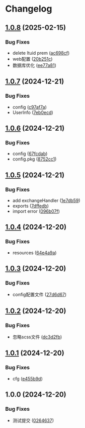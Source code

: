 # Changelog

## [1.0.8](https://github.com/Karin-Mys-Plugins/mys-core/compare/v1.0.7...v1.0.8) (2025-02-15)


### Bug Fixes

* delete ltuid prem ([ac698cf](https://github.com/Karin-Mys-Plugins/mys-core/commit/ac698cffa1c6c6befb449fd0967c1d94d8ae9485))
* web配置 ([20b251c](https://github.com/Karin-Mys-Plugins/mys-core/commit/20b251c1c3093d4dce8ec9b1d9bc157333c0626a))
* 数据库优化 ([ee77a81](https://github.com/Karin-Mys-Plugins/mys-core/commit/ee77a8118573e7b1a3c45f6f3d069439206a4599))

## [1.0.7](https://github.com/Karin-Mys-Plugins/mys-core/compare/v1.0.6...v1.0.7) (2024-12-21)


### Bug Fixes

* config ([c97af7a](https://github.com/Karin-Mys-Plugins/mys-core/commit/c97af7a3a84d3f921cafdc65f9f910fd3c607280))
* UserInfo ([7eb0ecd](https://github.com/Karin-Mys-Plugins/mys-core/commit/7eb0ecd5c27bb674b587eb5db9941ba0d3c7b956))

## [1.0.6](https://github.com/Karin-Mys-Plugins/mys-core/compare/v1.0.5...v1.0.6) (2024-12-21)


### Bug Fixes

* config ([67fcdab](https://github.com/Karin-Mys-Plugins/mys-core/commit/67fcdab0cc24181edaf8269cb3b3e3b4f9dca0bb))
* config.pkg ([8752cc1](https://github.com/Karin-Mys-Plugins/mys-core/commit/8752cc19972a5fa230daa507574ef2804cee3164))

## [1.0.5](https://github.com/Karin-Mys-Plugins/mys-core/compare/v1.0.4...v1.0.5) (2024-12-21)


### Bug Fixes

* add exchangeHandler ([1e7db59](https://github.com/Karin-Mys-Plugins/mys-core/commit/1e7db594270af34fb520bc98058f99155e01aae9))
* exports ([7dffedb](https://github.com/Karin-Mys-Plugins/mys-core/commit/7dffedb6c5a3bf64fb804a74d2974ae3c1c1ad96))
* import error ([096b07f](https://github.com/Karin-Mys-Plugins/mys-core/commit/096b07f5c0fc8ea6025ee5a52266f5abf19f119f))

## [1.0.4](https://github.com/Karin-Mys-Plugins/mys-core/compare/v1.0.3...v1.0.4) (2024-12-20)


### Bug Fixes

* resources ([64e4a9a](https://github.com/Karin-Mys-Plugins/mys-core/commit/64e4a9a706826e19f8779d12907e8f8489c1ce4b))

## [1.0.3](https://github.com/Karin-Mys-Plugins/mys-core/compare/v1.0.2...v1.0.3) (2024-12-20)


### Bug Fixes

* config配置文件 ([27d6d67](https://github.com/Karin-Mys-Plugins/mys-core/commit/27d6d672af143ed843b634a722c37c12e0874588))

## [1.0.2](https://github.com/Karin-Mys-Plugins/mys-core/compare/v1.0.1...v1.0.2) (2024-12-20)


### Bug Fixes

* 忽略scss文件 ([dc3d2fb](https://github.com/Karin-Mys-Plugins/mys-core/commit/dc3d2fbca48bb9ecc23590e58e968ddbd6561f71))

## [1.0.1](https://github.com/Karin-Mys-Plugins/mys-core/compare/v1.0.0...v1.0.1) (2024-12-20)


### Bug Fixes

* cfg ([e455b9d](https://github.com/Karin-Mys-Plugins/mys-core/commit/e455b9d6bcaff07bb03be0d3ff6cf7ecf1e2e735))

## 1.0.0 (2024-12-20)


### Bug Fixes

* 测试提交 ([0264637](https://github.com/Karin-Mys-Plugins/mys-core/commit/02646372c9f178a8e3d8f9759b3674c3de980be6))
